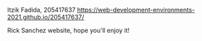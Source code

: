 Itzik Fadida, 205417637
https://web-development-environments-2021.github.io/205417637/

Rick Sanchez website, hope you'll enjoy it!